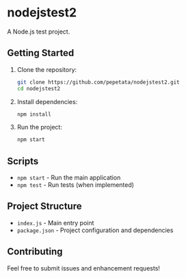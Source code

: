 # nodejstest2

A Node.js test project.

## Getting Started

1. Clone the repository:

   ```bash
   git clone https://github.com/pepetata/nodejstest2.git
   cd nodejstest2
   ```

2. Install dependencies:

   ```bash
   npm install
   ```

3. Run the project:
   ```bash
   npm start
   ```

## Scripts

- `npm start` - Run the main application
- `npm test` - Run tests (when implemented)

## Project Structure

- `index.js` - Main entry point
- `package.json` - Project configuration and dependencies

## Contributing

Feel free to submit issues and enhancement requests!
